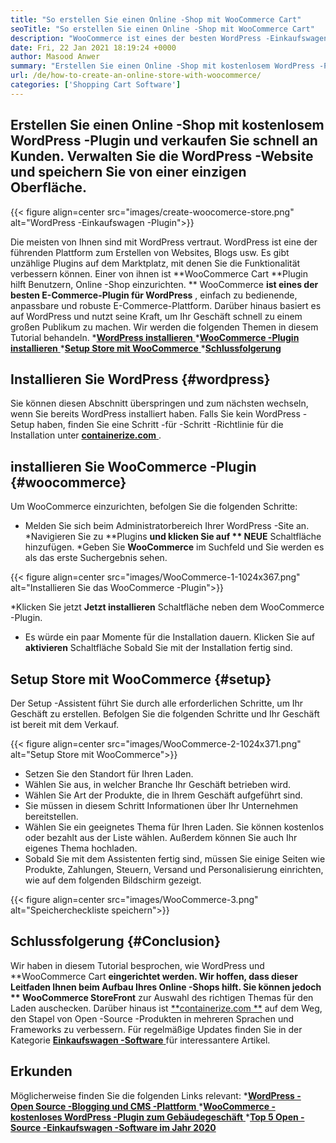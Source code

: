 ```yaml
---
title: "So erstellen Sie einen Online -Shop mit WooCommerce Cart" 
seoTitle: "So erstellen Sie einen Online -Shop mit WooCommerce Cart" 
description: "WooCommerce ist eines der besten WordPress -Einkaufswagen -Plugin für die Erstellung eines Online -Shops. Es hilft Unternehmen, das Geschäft in großem Umfang zu erweitern." 
date: Fri, 22 Jan 2021 18:19:24 +0000
author: Masood Anwer
summary: "Erstellen Sie einen Online -Shop mit kostenlosem WordPress -Plugin und verkaufen Sie schnell an Kunden. Verwalten Sie die WordPress -Website und speichern Sie von einer einzigen Oberfläche." 
url: /de/how-to-create-an-online-store-with-woocommerce/
categories: ['Shopping Cart Software']
---
```


## Erstellen Sie einen Online -Shop mit kostenlosem WordPress -Plugin und verkaufen Sie schnell an Kunden. Verwalten Sie die WordPress -Website und speichern Sie von einer einzigen Oberfläche.

{{< figure align=center src="images/create-woocomerce-store.png" alt="WordPress -Einkaufswagen -Plugin">}}

Die meisten von Ihnen sind mit WordPress vertraut. WordPress ist eine der führenden Plattform zum Erstellen von Websites, Blogs usw. Es gibt unzählige Plugins auf dem Marktplatz, mit denen Sie die Funktionalität verbessern können. Einer von ihnen ist **WooCommerce Cart  **Plugin hilft Benutzern, Online -Shop einzurichten. **  WooCommerce  **ist eines der besten E-Commerce-Plugin für WordPress**  , einfach zu bedienende, anpassbare und robuste E-Commerce-Plattform. Darüber hinaus basiert es auf WordPress und nutzt seine Kraft, um Ihr Geschäft schnell zu einem großen Publikum zu machen.
Wir werden die folgenden Themen in diesem Tutorial behandeln.
  *[**WordPress installieren** ][1]
  *[**WooCommerce -Plugin installieren** ][2]
  *[**Setup Store mit WooCommerce** ][3]
  *[**Schlussfolgerung** ][4]

## Installieren Sie WordPress   {#wordpress}
Sie können diesen Abschnitt überspringen und zum nächsten wechseln, wenn Sie bereits WordPress installiert haben. Falls Sie kein WordPress -Setup haben, finden Sie eine Schritt -für -Schritt -Richtlinie für die Installation unter [**containerize.com** ][5].

## installieren Sie WooCommerce -Plugin   {#woocommerce}
Um WooCommerce einzurichten, befolgen Sie die folgenden Schritte:
  * Melden Sie sich beim Administratorbereich Ihrer WordPress -Site an.
  *Navigieren Sie zu **Plugins  **und klicken Sie auf **  NEUE**  Schaltfläche hinzufügen.
  *Geben Sie **WooCommerce**  im Suchfeld und Sie werden es als das erste Suchergebnis sehen.

{{< figure align=center src="images/WooCommerce-1-1024x367.png" alt="Installieren Sie das WooCommerce -Plugin">}}

  *Klicken Sie jetzt **Jetzt installieren**  Schaltfläche neben dem WooCommerce -Plugin.
  * Es würde ein paar Momente für die Installation dauern. Klicken Sie auf **aktivieren**  Schaltfläche Sobald Sie mit der Installation fertig sind.

## Setup Store mit WooCommerce   {#setup}
Der Setup -Assistent führt Sie durch alle erforderlichen Schritte, um Ihr Geschäft zu erstellen. Befolgen Sie die folgenden Schritte und Ihr Geschäft ist bereit mit dem Verkauf.

{{< figure align=center src="images/WooCommerce-2-1024x371.png" alt="Setup Store mit WooCommerce">}}

  * Setzen Sie den Standort für Ihren Laden.
  * Wählen Sie aus, in welcher Branche Ihr Geschäft betrieben wird.
  * Wählen Sie Art der Produkte, die in Ihrem Geschäft aufgeführt sind.
  * Sie müssen in diesem Schritt Informationen über Ihr Unternehmen bereitstellen.
  * Wählen Sie ein geeignetes Thema für Ihren Laden. Sie können kostenlos oder bezahlt aus der Liste wählen. Außerdem können Sie auch Ihr eigenes Thema hochladen.
  * Sobald Sie mit dem Assistenten fertig sind, müssen Sie einige Seiten wie Produkte, Zahlungen, Steuern, Versand und Personalisierung einrichten, wie auf dem folgenden Bildschirm gezeigt.

{{< figure align=center src="images/WooCommerce-3.png" alt="Speichercheckliste speichern">}}


## Schlussfolgerung   {#Conclusion}
Wir haben in diesem Tutorial besprochen, wie WordPress und **WooCommerce Cart  **eingerichtet werden. Wir hoffen, dass dieser Leitfaden Ihnen beim Aufbau Ihres Online -Shops hilft. Sie können jedoch **  WooCommerce StoreFront**  zur Auswahl des richtigen Themas für den Laden auschecken.
Darüber hinaus ist [**containerize.com **][6] auf dem Weg, den Stapel von Open -Source -Produkten in mehreren Sprachen und Frameworks zu verbessern. Für regelmäßige Updates finden Sie in der Kategorie [ **Einkaufswagen -Software**  ][7] für interessantere Artikel.

## Erkunden
Möglicherweise finden Sie die folgenden Links relevant:
  *[**WordPress - Open Source -Blogging und CMS -Plattform** ][5]
  *[**WooCommerce - kostenloses WordPress -Plugin zum Gebäudegeschäft** ][8]
  *[**Top 5 Open -Source -Einkaufswagen -Software im Jahr 2020** ][9]

  
[1]: #WordPress
[2]: #WooCommerce
[3]: #Setup
[4]: #Conclusion
[5]: https://products.containerize.com/blogging/wordpress
[6]: https://containerize.com
[7]: https://blog.containerize.com/category/shopping-cart-software/
[8]: https://products.containerize.com/ecommerce/woocommerce
[9]: https://blog.containerize.com/2020/11/27/top-5-open-source-shopping-cart-software-in-2020/
